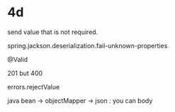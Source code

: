 # 4d


send value that is not required.

spring.jackson.deserialization.fail-unknown-properties

@Valid

201 but 400


 errors.rejectValue
 
 java bean -> objectMapper -> json : you can body